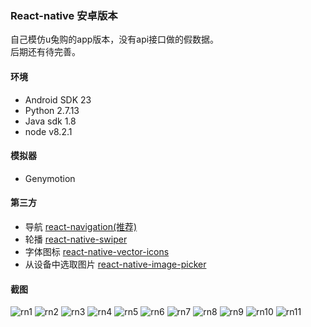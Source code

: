 ### React-native 安卓版本
自己模仿u兔购的app版本，没有api接口做的假数据。  
后期还有待完善。
#### 环境
- Android SDK 23
- Python 2.7.13
- Java sdk 1.8
- node v8.2.1
#### 模拟器
- Genymotion
#### 第三方
- 导航 [react-navigation(推荐)](https://github.com/react-community/react-navigation)   
- 轮播 [react-native-swiper](https://github.com/leecade/react-native-swiper)  
- 字体图标 [react-native-vector-icons](https://github.com/oblador/react-native-vector-icons)  
- 从设备中选取图片 [react-native-image-picker](https://github.com/marcshilling/react-native-image-picker)  
#### 截图
![rn1](https://github.com/tiakia/JzcAppAndroid/blob/master/images/demo/rn1.png) 
![rn2](https://github.com/tiakia/JzcAppAndroid/blob/master/images/demo/rn2.png)
![rn3](https://github.com/tiakia/JzcAppAndroid/blob/master/images/demo/rn3.png)
![rn4](https://github.com/tiakia/JzcAppAndroid/blob/master/images/demo/rn4.png)
![rn5](https://github.com/tiakia/JzcAppAndroid/blob/master/images/demo/rn5.png)
![rn6](https://github.com/tiakia/JzcAppAndroid/blob/master/images/demo/rn6.png)
![rn7](https://github.com/tiakia/JzcAppAndroid/blob/master/images/demo/rn7.png)
![rn8](https://github.com/tiakia/JzcAppAndroid/blob/master/images/demo/rn8.png)
![rn9](https://github.com/tiakia/JzcAppAndroid/blob/master/images/demo/rn9.png)
![rn10](https://github.com/tiakia/JzcAppAndroid/blob/master/images/demo/rn10.png)
![rn11](https://github.com/tiakia/JzcAppAndroid/blob/master/images/demo/rn11.png)
